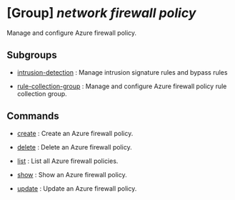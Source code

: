 # [Group] _network firewall policy_

Manage and configure Azure firewall policy.

## Subgroups

- [intrusion-detection](/Commands/network/firewall/policy/intrusion-detection/readme.md)
: Manage intrusion signature rules and bypass rules

- [rule-collection-group](/Commands/network/firewall/policy/rule-collection-group/readme.md)
: Manage and configure Azure firewall policy rule collection group.

## Commands

- [create](/Commands/network/firewall/policy/_create.md)
: Create an Azure firewall policy.

- [delete](/Commands/network/firewall/policy/_delete.md)
: Delete an Azure firewall policy.

- [list](/Commands/network/firewall/policy/_list.md)
: List all Azure firewall policies.

- [show](/Commands/network/firewall/policy/_show.md)
: Show an Azure firewall policy.

- [update](/Commands/network/firewall/policy/_update.md)
: Update an Azure firewall policy.
